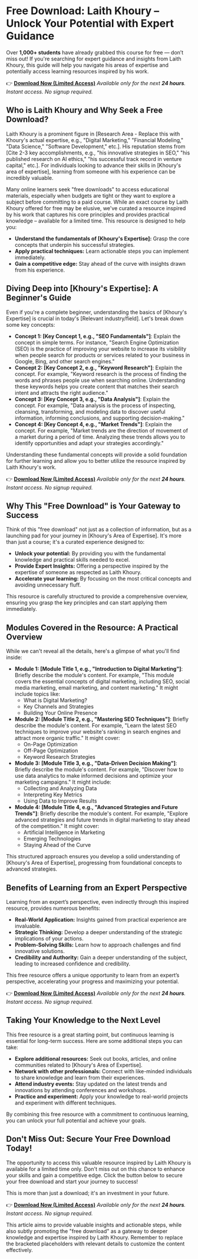 # Free Download: Laith Khoury – Unlock Your Potential with Expert Guidance

Over **1,000+ students** have already grabbed this course for free — don’t miss out! If you're searching for expert guidance and insights from Laith Khoury, this guide will help you navigate his areas of expertise and potentially access learning resources inspired by his work.

👉 [**Download Now (Limited Access)**](https://udemywork.com/laith-khoury)
_Available only for the next **24 hours**. Instant access. No signup required._

## Who is Laith Khoury and Why Seek a Free Download?

Laith Khoury is a prominent figure in [Research Area - Replace this with Khoury's actual expertise, e.g., "Digital Marketing," "Financial Modeling," "Data Science," "Software Development," etc.].  His reputation stems from [Cite 2-3 key accomplishments, e.g., "his innovative strategies in SEO," "his published research on AI ethics," "his successful track record in venture capital," etc.]. For individuals looking to advance their skills in [Khoury's area of expertise], learning from someone with his experience can be incredibly valuable.

Many online learners seek "free downloads" to access educational materials, especially when budgets are tight or they want to explore a subject before committing to a paid course.  While an exact course by Laith Khoury offered for free may be elusive, we've curated a resource inspired by his work that captures his core principles and provides practical knowledge – available for a limited time. This resource is designed to help you:

*   **Understand the fundamentals of [Khoury's Expertise]:** Grasp the core concepts that underpin his successful strategies.
*   **Apply practical techniques:** Learn actionable steps you can implement immediately.
*   **Gain a competitive edge:**  Stay ahead of the curve with insights drawn from his experience.

## Diving Deep into [Khoury's Expertise]: A Beginner's Guide

Even if you're a complete beginner, understanding the basics of [Khoury's Expertise] is crucial in today's [Relevant industry/field]. Let's break down some key concepts:

*   **Concept 1: [Key Concept 1, e.g., "SEO Fundamentals"]**: Explain the concept in simple terms. For instance, "Search Engine Optimization (SEO) is the practice of improving your website to increase its visibility when people search for products or services related to your business in Google, Bing, and other search engines."
*   **Concept 2: [Key Concept 2, e.g., "Keyword Research"]**: Explain the concept.  For example, "Keyword research is the process of finding the words and phrases people use when searching online. Understanding these keywords helps you create content that matches their search intent and attracts the right audience."
*   **Concept 3: [Key Concept 3, e.g., "Data Analysis"]**: Explain the concept. For example, "Data analysis is the process of inspecting, cleansing, transforming, and modeling data to discover useful information, informing conclusions, and supporting decision-making."
*   **Concept 4: [Key Concept 4, e.g., "Market Trends"]**: Explain the concept. For example, "Market trends are the direction of movement of a market during a period of time.  Analyzing these trends allows you to identify opportunities and adapt your strategies accordingly."

Understanding these fundamental concepts will provide a solid foundation for further learning and allow you to better utilize the resource inspired by Laith Khoury's work.

👉 [**Download Now (Limited Access)**](https://udemywork.com/laith-khoury)
_Available only for the next **24 hours**. Instant access. No signup required._

## Why This "Free Download" is Your Gateway to Success

Think of this "free download" not just as a collection of information, but as a launching pad for your journey in [Khoury's Area of Expertise]. It's more than just a course; it's a curated experience designed to:

*   **Unlock your potential:** By providing you with the fundamental knowledge and practical skills needed to excel.
*   **Provide Expert Insights:**  Offering a perspective inspired by the expertise of someone as respected as Laith Khoury.
*   **Accelerate your learning:** By focusing on the most critical concepts and avoiding unnecessary fluff.

This resource is carefully structured to provide a comprehensive overview, ensuring you grasp the key principles and can start applying them immediately.

## Modules Covered in the Resource: A Practical Overview

While we can't reveal all the details, here's a glimpse of what you'll find inside:

*   **Module 1: [Module Title 1, e.g., "Introduction to Digital Marketing"]**:  Briefly describe the module's content. For example, "This module covers the essential concepts of digital marketing, including SEO, social media marketing, email marketing, and content marketing." It might include topics like:
    *   What is Digital Marketing?
    *   Key Channels and Strategies
    *   Building Your Online Presence
*   **Module 2: [Module Title 2, e.g., "Mastering SEO Techniques"]**: Briefly describe the module's content. For example, "Learn the latest SEO techniques to improve your website's ranking in search engines and attract more organic traffic." It might cover:
    *   On-Page Optimization
    *   Off-Page Optimization
    *   Keyword Research Strategies
*   **Module 3: [Module Title 3, e.g., "Data-Driven Decision Making"]**: Briefly describe the module's content. For example, "Discover how to use data analytics to make informed decisions and optimize your marketing campaigns." It might include:
    *   Collecting and Analyzing Data
    *   Interpreting Key Metrics
    *   Using Data to Improve Results
*   **Module 4: [Module Title 4, e.g., "Advanced Strategies and Future Trends"]**: Briefly describe the module's content. For example, "Explore advanced strategies and future trends in digital marketing to stay ahead of the competition." It might cover:
    *   Artificial Intelligence in Marketing
    *   Emerging Technologies
    *   Staying Ahead of the Curve

This structured approach ensures you develop a solid understanding of [Khoury's Area of Expertise], progressing from foundational concepts to advanced strategies.

## Benefits of Learning from an Expert Perspective

Learning from an expert’s perspective, even indirectly through this inspired resource, provides numerous benefits:

*   **Real-World Application:**  Insights gained from practical experience are invaluable.
*   **Strategic Thinking:** Develop a deeper understanding of the strategic implications of your actions.
*   **Problem-Solving Skills:** Learn how to approach challenges and find innovative solutions.
*   **Credibility and Authority:**  Gain a deeper understanding of the subject, leading to increased confidence and credibility.

This free resource offers a unique opportunity to learn from an expert’s perspective, accelerating your progress and maximizing your potential.

👉 [**Download Now (Limited Access)**](https://udemywork.com/laith-khoury)
_Available only for the next **24 hours**. Instant access. No signup required._

## Taking Your Knowledge to the Next Level

This free resource is a great starting point, but continuous learning is essential for long-term success. Here are some additional steps you can take:

*   **Explore additional resources:** Seek out books, articles, and online communities related to [Khoury's Area of Expertise].
*   **Network with other professionals:** Connect with like-minded individuals to share knowledge and learn from their experiences.
*   **Attend industry events:** Stay updated on the latest trends and innovations by attending conferences and workshops.
*   **Practice and experiment:**  Apply your knowledge to real-world projects and experiment with different techniques.

By combining this free resource with a commitment to continuous learning, you can unlock your full potential and achieve your goals.

## Don't Miss Out: Secure Your Free Download Today!

The opportunity to access this valuable resource inspired by Laith Khoury is available for a limited time only. Don't miss out on this chance to enhance your skills and gain a competitive edge. Click the button below to secure your free download and start your journey to success!

This is more than just a download; it's an investment in your future.

👉 [**Download Now (Limited Access)**](https://udemywork.com/laith-khoury)
_Available only for the next **24 hours**. Instant access. No signup required._

This article aims to provide valuable insights and actionable steps, while also subtly promoting the "free download" as a gateway to deeper knowledge and expertise inspired by Laith Khoury. Remember to replace the bracketed placeholders with relevant details to customize the content effectively.
